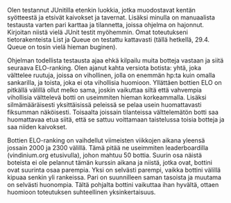 Olen testannut JUnitilla etenkin luokkia, jotka muodostavat kentän syötteestä ja etsivät kaivokset ja tavernat. Lisäksi minulla on manuaalista testausta varten pari karttaa ja tilannetta, joissa ohjelma on hajonnut. Kirjoitan niistä vielä JUnit testit myöhemmin. Omat toteutukseni tietorakenteista List ja Queue on testattu kattavasti (tällä hetkellä, 29.4. Queue on tosin vielä hieman buginen).

Ohjelman todellista testausta ajaa ehkä kilpailu muita botteja vastaan ja siitä seuraava ELO-ranking. Olen ajanut kahta versiota botista: yhtä, joka välttelee ruutuja, joissa on vihollinen, jolla on enemmän hp:ta kuin omalla sankarilla, ja toista, joka ei ota vihollisia huomioon. Yllättäen bottien ELO on pitkällä välillä ollut melko sama, joskin vaikuttaa siltä että vahvempia vihollisia välttelevä botti on useimmiten hieman korkeammalla. Lisäksi silmämääräisesti yksittäisissä peleissä se pelaa usein huomattavasti fiksumman näköisesti. Toisaalta joissain tilanteissa välttelemätön botti saa huomattavaa etua siitä, että se sattuu voittamaan taistelussa toisia botteja ja saa niiden kaivokset.

Bottien ELO-ranking on vaihdellut viimeisten viikkojen aikana yleensä jossain 2000 ja 2300 välillä. Tämä pitää ne useimmiten leaderboardilla (vindinium.org etusivulla), johon mahtuu 50 bottia. Suurin osa näistä boteista ei ole pelannut tämän kurssin aikana ja niistä, jotka ovat, bottini ovat suurinta osaa parempia. Yksi on selvästi parempi, vaikka bottini välillä kipuaa senkin yli rankeissa. Pari on suunnilleen saman tasoista ja muutama on selvästi huonompia. Tältä pohjalta bottini vaikuttaa ihan hyvältä, ottaen huomioon toteutuksen suhteellinen yksinkertaisuus.
